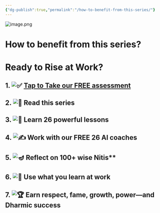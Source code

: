 ```yaml
---
{"dg-publish":true,"permalink":"/how-to-benefit-from-this-series/"}
---
```


![image.png](/img/user/image.png)

# How to benefit from this series?

# Ready to Rise at Work?

## 1. ![✅](https://fonts.gstatic.com/s/e/notoemoji/16.0/2705/32.png) [Tap to Take our FREE assessment](https://storydharma.com/interactiveassessments/assessment.html)

## 2. ![📘](https://fonts.gstatic.com/s/e/notoemoji/16.0/1f4d8/32.png) Read this series

## 3. ![🧠](https://fonts.gstatic.com/s/e/notoemoji/16.0/1f9e0/32.png) Learn 26 powerful lessons

## 4. ![✍️](https://fonts.gstatic.com/s/e/notoemoji/16.0/270d_fe0f/32.png) Work with our FREE 26 AI coaches

## 5. ![🪔](https://fonts.gstatic.com/s/e/notoemoji/16.0/1fa94/32.png) Reflect on 100+ wise Nitis**

## 6. ![🎯](https://fonts.gstatic.com/s/e/notoemoji/16.0/1f3af/32.png) Use what you learn at work

## 7. ![🏆](https://fonts.gstatic.com/s/e/notoemoji/16.0/1f3c6/32.png) Earn respect, fame, growth, power—and Dharmic success